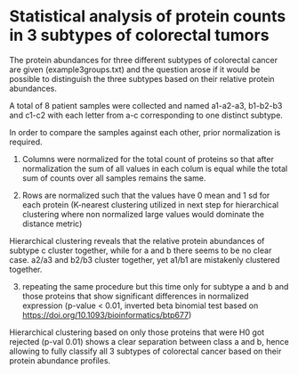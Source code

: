 # Statistical analysis of protein counts in 3 subtypes of colorectal tumors 

The protein abundances for three different subtypes of colorectal cancer are given (example3groups.txt) and the question
arose if it would be possible to distinguish the three subtypes based on their relative protein abundances.

A total of 8 patient samples were collected and named a1-a2-a3, b1-b2-b3 and c1-c2 with each letter from a-c corresponding to one distinct subtype.

In order to compare the samples against each other, prior normalization is required.

1) Columns were normalized for the total count of proteins so that after normalization the sum of all values in each colum is equal while the total sum of counts over all samples remains the same.

2) Rows are normalized such that the values have 0 mean and 1 sd for each protein (K-nearest clustering utilized in next step for hierarchical clustering where non normalized large values would dominate the distance metric)

Hierarchical clustering reveals that the relative protein abundances of subtype c cluster together, while for a and b there seems to be no clear case.
a2/a3 and b2/b3 cluster together, yet a1/b1 are mistakenly clustered together.

3) repeating the same procedure but this time only for subtype a and b and those proteins that show significant differences in normalized expression 
 (p-value < 0.01, inverted beta binomial test based on https://doi.org/10.1093/bioinformatics/btp677)


Hierarchical clustering based on only those proteins that were H0 got rejected (p-val 0.01) shows a clear separation between class a and b, hence allowing to fully classify
all 3 subtypes of colorectal cancer based on their protein abundance profiles.
